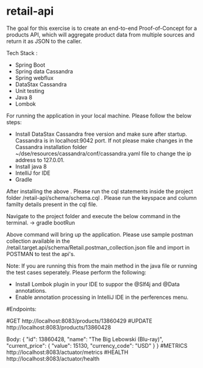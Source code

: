 # retail-api

The goal for this exercise is to create an end-to-end Proof-of-Concept for a products API, which will aggregate product data from multiple sources and return it as JSON to the caller. 
  
  Tech Stack :
  - Spring Boot
  - Spring data Cassandra
  - Spring webflux
  - DataStax Cassandra
  - Unit testing
  - Java 8
  - Lombok


For running the application in your local machine. Please follow the below steps:
- Install DataStax Cassandra free version and make sure after startup. Cassandra is in localhost:9042 port. If not please make changes in the Cassandra installation folder ~/dse/resources/cassandra/conf/cassandra.yaml file to change the ip address to 127.0.01.
- Install java 8 
- IntelliJ for IDE
- Gradle 

After installing the above . Please run the cql statements inside the project folder /retail-api/schema/schema.cql . Please run the keyspace and column familty details present in the cql file.

Navigate to the project folder and execute the below command in the terminal.
-> gradle bootRun

Above command will bring up the application. Please use sample postman collection available in the /retail.target.api/schema/Retail.postman_collection.json file and import in POSTMAN to test the api's.


Note:
If you are running this from the main method in the java file or running the test cases seperately. Please perform the following:
- Install Lombok plugin in your IDE to suppor the @Slf4j and @Data annotations.
- Enable annotation processing in IntelliJ IDE in the perferences menu.

#Endpoints:

#GET
http://localhost:8083/products/13860429
#UPDATE 
http://localhost:8083/products/13860428

Body:
{
	"id": 13860428,
	"name": "The Big Lebowski (Blu-ray)",
	 "current_price": {
	 	   "value": 15130,
        "currency_code": "USD"
    }
}
#METRICS 
http://localhost:8083/actuator/metrics
#HEALTH 
http://localhost:8083/actuator/health

